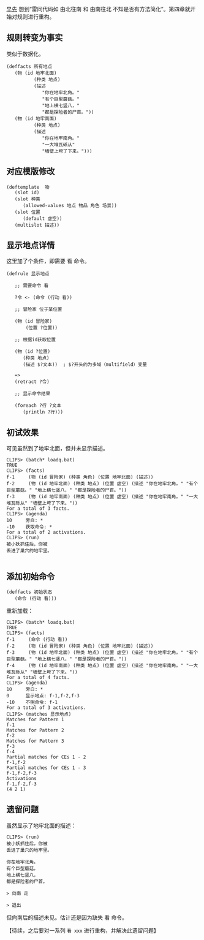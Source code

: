 
[早先](https://zhuanlan.zhihu.com/p/29862551017) 想到“雷同代码如 由北往南 和 由南往北 不知是否有方法简化”。第四章就开始对规则进行重构。

## 规则转变为事实

类似于数据化。

```
(deffacts 所有地点
   (物 (id 地牢北面)
          (种类 地点)
          (描述
             "你在地牢北角。"
             "有个巨型蘑菇。"
             "地上横七竖八，"
             "都是探险者的尸首。"))
   (物 (id 地牢南面)
          (种类 地点)
          (描述 
             "你在地牢南角。"
             "一大堆瓦砾从"
             "墙壁上垮了下来。")))
```

## 对应模版修改

```
(deftemplate  物
   (slot id)
   (slot 种类
      (allowed-values 地点 物品 角色 场景))
   (slot 位置
      (default 虚空))
   (multislot 描述))
```

## 显示地点详情

这里加了个条件，即需要 看 命令。


```
(defrule 显示地点

   ;; 需要命令 看 

   ?令 <- (命令 (行动 看))

   ;; 冒险家 位于某位置

   (物 (id 冒险家)
       (位置 ?位置))

   ;; 根据id获取位置

   (物 (id ?位置) 
      (种类 地点)
      (描述 $?文本))  ; $?开头的为多域（multifield）变量

   =>
   (retract ?令)

   ;; 显示命令结果
   
   (foreach ?行 ?文本
      (println ?行)))
```

## 初试效果

可见虽然到了地牢北面，但并未显示描述。

```
CLIPS> (batch* loadq.bat)
TRUE
CLIPS> (facts)
f-1     (物 (id 冒险家) (种类 角色) (位置 地牢北面) (描述))
f-2     (物 (id 地牢北面) (种类 地点) (位置 虚空) (描述 "你在地牢北角。" "有个巨型蘑菇。" "地上横七竖八，" "都是探险者的尸首。"))
f-3     (物 (id 地牢南面) (种类 地点) (位置 虚空) (描述 "你在地牢南角。" "一大堆瓦砾从" "墙壁上垮了下来。"))
For a total of 3 facts.
CLIPS> (agenda)
10     旁白: *
-10    获取命令: *
For a total of 2 activations.
CLIPS> (run)
被小妖抓住后，你被
丢进了巢穴的地牢里。


```

## 添加初始命令

```
(deffacts 初始状态
   (命令 (行动 看)))
```

重新加载：

```
CLIPS> (batch* loadq.bat)
TRUE
CLIPS> (facts)
f-1     (命令 (行动 看))
f-2     (物 (id 冒险家) (种类 角色) (位置 地牢北面) (描述))
f-3     (物 (id 地牢北面) (种类 地点) (位置 虚空) (描述 "你在地牢北角。" "有个巨型蘑菇。" "地上横七竖八，" "都是探险者的尸首。"))
f-4     (物 (id 地牢南面) (种类 地点) (位置 虚空) (描述 "你在地牢南角。" "一大堆瓦砾从" "墙壁上垮了下来。"))
For a total of 4 facts.
CLIPS> (agenda)
10     旁白: *
0      显示地点: f-1,f-2,f-3
-10    不明命令: f-1
For a total of 3 activations.
CLIPS> (matches 显示地点)
Matches for Pattern 1
f-1
Matches for Pattern 2
f-2
Matches for Pattern 3
f-3
f-4
Partial matches for CEs 1 - 2
f-1,f-2
Partial matches for CEs 1 - 3
f-1,f-2,f-3
Activations
f-1,f-2,f-3
(4 2 1)
```

## 遗留问题

虽然显示了地牢北面的描述：

```
CLIPS> (run)
被小妖抓住后，你被
丢进了巢穴的地牢里。

你在地牢北角。
有个巨型蘑菇。
地上横七竖八，
都是探险者的尸首。

> 向南 走

> 退出
```

但向南后的描述未见。估计还是因为缺失 看 命令。

【待续，之后要对一系列 `看 xxx` 进行重构，并解决此遗留问题】
